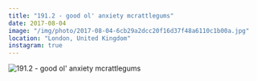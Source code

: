 ```yaml
---
title: "191.2 - good ol' anxiety mcrattlegums"
date: 2017-08-04
image: "/img/photo/2017-08-04-6cb29a2dcc20f16d37f48a6110c1b00a.jpg"
location: "London, United Kingdom"
instagram: true
---
```


![191.2 - good ol' anxiety mcrattlegums](/img/photo/2017-08-04-6cb29a2dcc20f16d37f48a6110c1b00a.jpg)

